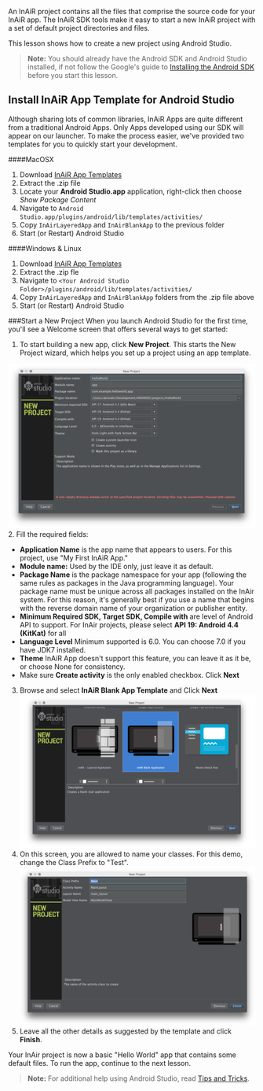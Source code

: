 An InAiR project contains all the files that comprise the source code for your InAiR app. The InAiR SDK tools make it easy to start a new InAiR project with a set of default project directories and files.

This lesson shows how to create a new project using Android Studio.

>**Note:** You should already have the Android SDK and Android Studio installed, if not follow the  Google's guide to [Installing the Android SDK](http://developer.android.com/sdk/installing/index.html) before you start this lesson.


Install InAiR App Template for Android Studio
---------------------------------------------
Although sharing lots of common libraries, InAiR Apps are quite different from a traditional Android Apps. Only Apps developed using our SDK will appear on our launcher. To make the process easier, we've provided two templates for you to quickly start your development.

####MacOSX
1. Download [InAiR App Templates](https://github.com/seespace/inair-app-templates/archive/master.zip)
2. Extract the .zip file
3. Locate your **Android Studio.app** application, right-click then choose *Show Package Content*
4. Navigate to `Android Studio.app/plugins/android/lib/templates/activities/`
5. Copy `InAirLayeredApp` and `InAirBlankApp` to the previous folder
6. Start (or Restart) Android Studio

####Windows & Linux
1. Download [InAiR App Templates](https://github.com/seespace/inair-app-templates/archive/master.zip)
2. Extract the .zip fle
4. Navigate to `<Your Android Studio Folder>/plugins/android/lib/templates/activities/`
5. Copy `InAirLayeredApp` and `InAirBlankApp` folders from the .zip file above
6. Start (or Restart) Android Studio

###Start a New Project
When you launch Android Studio for the first time, you'll see a Welcome screen that offers several ways to get started:

1. To start building a new app, click **New Project**.
This starts the New Project wizard, which helps you set up a project using an app template.

![Android Studio Step 1](../../images/step1.png "Step 1")
2. Fill the required fields:
  - **Application Name**  is the app name that appears to users. For this project, use "My First InAiR App."
  - **Module name:** Used by the IDE only, just leave it as default.
  - **Package Name** is the package namespace for your app (following the same rules as packages in the Java programming language). Your package name must be unique across all packages installed on the InAir system. For this reason, it's generally best if you use a name that begins with the reverse domain name of your organization or publisher entity.
  - **Minimum Required SDK, Target SDK, Compile with** are level of Android API to support. For InAir projects, please select **API 19: Android 4.4 (KitKat)** for all
  - **Language Level** Minimum supported is 6.0. You can choose 7.0 if you have JDK7 installed.
  - **Theme** InAiR App doesn't support this feature, you can leave it as it be, or choose None for consistency.
  - Make sure **Create activity** is the only enabled checkbox.
      Click **Next**
3. Browse and select **InAiR Blank App Template** and Click **Next**
![Android Studio Step 2](../../images/step2.jpg "Step 2")
4. On this screen, you are allowed to name your classes. For this demo, change the Class Prefix to "Test".
![Android Studio Step 3](../../images/step3.jpg "Step 3")
5. Leave all the other details as suggested by the template and click **Finish**.

Your InAir project is now a basic "Hello World" app that contains some default files. To run the app, continue to the next lesson.
>**Note:** For additional help using Android Studio, read [Tips and Tricks](http://developer.android.com/sdk/installing/studio-tips.html).
